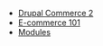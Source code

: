 <!-- docs/_sidebar.md -->

* [Drupal Commerce 2](/)
* [E-commerce 101](e-commerce101.md)
* [Modules](/modules/)